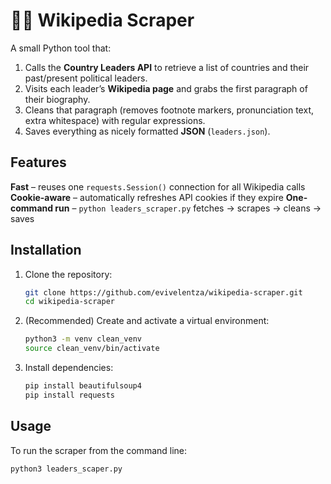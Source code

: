 
# 🕵️‍♀️ Wikipedia Scraper

A small Python tool that:
1. Calls the **Country Leaders API** to retrieve a list of countries and their past/present political leaders.  
2. Visits each leader’s **Wikipedia page** and grabs the first paragraph of their biography.  
3. Cleans that paragraph (removes footnote markers, pronunciation text, extra whitespace) with regular expressions.  
4. Saves everything as nicely formatted **JSON** (`leaders.json`).

## Features

**Fast** – reuses one `requests.Session()` connection for all Wikipedia calls  
**Cookie-aware** – automatically refreshes API cookies if they expire 
**One-command run** – `python leaders_scraper.py` fetches → scrapes → cleans → saves


## Installation

1. Clone the repository:
    ```sh
    git clone https://github.com/evivelentza/wikipedia-scraper.git
    cd wikipedia-scraper
    ```

2. (Recommended) Create and activate a virtual environment:
    ```sh
    python3 -m venv clean_venv
    source clean_venv/bin/activate
    ```

3. Install dependencies:
    ```sh
    pip install beautifulsoup4
    pip install requests
    ```

## Usage

To run the scraper from the command line:
```sh
python3 leaders_scaper.py
